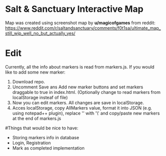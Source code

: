 # Salt &amp; Sanctuary Interactive Map
Map was created using screenshot map by **u/magicofgames** from reddit: https://www.reddit.com/r/saltandsanctuary/comments/f0t1sa/ultimate_map_still_wip_well_no_but_actually_yes/



# Edit
Currently, all the info about markers is read from markers.js. If you would like to add some new marker:
1. Download repo.
2. Uncomment Save ans Add new marker buttons and set markers draggable to true in index.html. (Optionally change to read markers from localStorage insteaf of file)
3. Now you can edit markers. All changes are save in localStorage.
4. Acces localStorage, copy AllMarkers value, format it into JSON (e.g. using notepad++ plugin), replace '\' with '\\' and copy/paste new markers at the end of markers.js

#Things that would be nice to have:
- Storing markers info in database
- Login, Registration
- Mark as completed implementation
